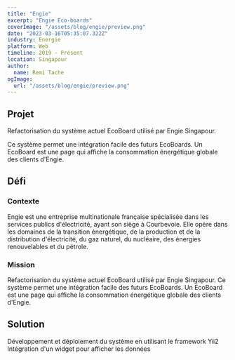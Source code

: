 ```yaml
---
title: "Engie"
excerpt: "Engie Eco-boards"
coverImage: "/assets/blog/engie/preview.png"
date: "2023-03-16T05:35:07.322Z"
industry: Energie
platform: Web
timeline: 2019 - Présent
location: Singapour
author:
  name: Remi Tache
ogImage:
  url: "/assets/blog/engie/preview.png"
---
```


## Projet

Refactorisation du système actuel EcoBoard utilisé par Engie Singapour.

Ce système permet une intégration facile des futurs EcoBoards. Un EcoBoard est une page qui affiche la consommation énergétique globale des clients d'Engie.

## Défi

### Contexte

Engie est une entreprise multinationale française spécialisée dans les services publics d'électricité, ayant son siège à Courbevoie. Elle opère dans les domaines de la transition énergétique, de la production et de la distribution d'électricité, du gaz naturel, du nucléaire, des énergies renouvelables et du pétrole.

### Mission

Refactorisation du système actuel EcoBoard utilisé par Engie Singapour. Ce système permet une intégration facile des futurs EcoBoards. Un EcoBoard est une page qui affiche la consommation énergétique globale des clients d'Engie.

## Solution

Développement et déploiement du système en utilisant le framework Yii2  
Intégration d'un widget pour afficher les données

